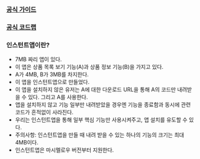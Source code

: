### [공식 가이드](https://developer.android.com/topic/instant-apps/index.html)
### [공식 코드랩](https://codelabs.developers.google.com/codelabs/android-instant-apps/index.html)

### 인스턴트앱이란?
- 7MB 짜리 앱이 있다.
- 이 앱은 상품 목록 보기 기능(A)과 상품 정보 기능(B)을 가지고 있다.
- A가 4MB, B가 3MB를 차지한다.
- 이 앱을 인스턴트앱으로 만들었다.
- 이 앱을 설치하지 않은 유저는 A에 대한 다운로드 URL을 통해 A의 코드만 내려받을 수 있다. 그리고 A를 사용한다.
- 앱을 설치하지 않고 기능 일부만 내려받았을 경우엔 기능을 종료함과 동시에 관련 코드가 흔적없이 사라진다.
- 우리는 인스턴트앱을 통해 일부 핵심 기능만 사용시켜주고, 앱 설치를 유도할 수 있다.
- 주의사항: 인스턴트앱을 만들 때 내려 받을 수 있는 하나의 기능의 크기는 최대 4MB이다.
- 인스턴트앱은 마시멜로우 버전부터 지원한다.
